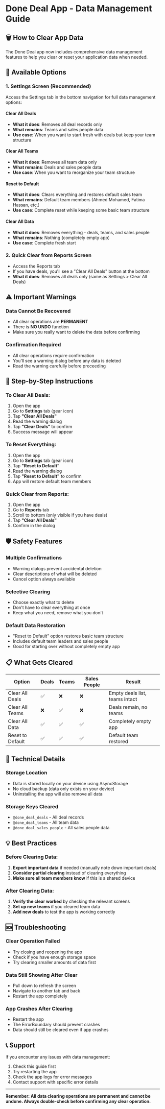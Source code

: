 # Done Deal App - Data Management Guide

## 🗑️ How to Clear App Data

The Done Deal app now includes comprehensive data management features to help you clear or reset your application data when needed.

## 📱 Available Options

### 1. **Settings Screen** (Recommended)
Access the Settings tab in the bottom navigation for full data management options:

#### **Clear All Deals**
- **What it does**: Removes all deal records only
- **What remains**: Teams and sales people data
- **Use case**: When you want to start fresh with deals but keep your team structure

#### **Clear All Teams**
- **What it does**: Removes all team data only
- **What remains**: Deals and sales people data
- **Use case**: When you want to reorganize your team structure

#### **Reset to Default**
- **What it does**: Clears everything and restores default sales team
- **What remains**: Default team members (Ahmed Mohamed, Fatima Hassan, etc.)
- **Use case**: Complete reset while keeping some basic team structure

#### **Clear All Data**
- **What it does**: Removes everything - deals, teams, and sales people
- **What remains**: Nothing (completely empty app)
- **Use case**: Complete fresh start

### 2. **Quick Clear from Reports Screen**
- Access the Reports tab
- If you have deals, you'll see a "Clear All Deals" button at the bottom
- **What it does**: Removes all deals only (same as Settings > Clear All Deals)

## ⚠️ Important Warnings

### **Data Cannot Be Recovered**
- All clear operations are **PERMANENT**
- There is **NO UNDO** function
- Make sure you really want to delete the data before confirming

### **Confirmation Required**
- All clear operations require confirmation
- You'll see a warning dialog before any data is deleted
- Read the warning carefully before proceeding

## 🔄 Step-by-Step Instructions

### **To Clear All Deals:**
1. Open the app
2. Go to **Settings** tab (gear icon)
3. Tap **"Clear All Deals"**
4. Read the warning dialog
5. Tap **"Clear Deals"** to confirm
6. Success message will appear

### **To Reset Everything:**
1. Open the app
2. Go to **Settings** tab (gear icon)
3. Tap **"Reset to Default"**
4. Read the warning dialog
5. Tap **"Reset to Default"** to confirm
6. App will restore default team members

### **Quick Clear from Reports:**
1. Open the app
2. Go to **Reports** tab
3. Scroll to bottom (only visible if you have deals)
4. Tap **"Clear All Deals"**
5. Confirm in the dialog

## 🛡️ Safety Features

### **Multiple Confirmations**
- Warning dialogs prevent accidental deletion
- Clear descriptions of what will be deleted
- Cancel option always available

### **Selective Clearing**
- Choose exactly what to delete
- Don't have to clear everything at once
- Keep what you need, remove what you don't

### **Default Data Restoration**
- "Reset to Default" option restores basic team structure
- Includes default team leaders and sales people
- Good for starting over without completely empty app

## 📋 What Gets Cleared

| Option | Deals | Teams | Sales People | Result |
|--------|-------|-------|--------------|---------|
| Clear All Deals | ✅ | ❌ | ❌ | Empty deals list, teams intact |
| Clear All Teams | ❌ | ✅ | ❌ | Deals remain, no teams |
| Clear All Data | ✅ | ✅ | ✅ | Completely empty app |
| Reset to Default | ✅ | ✅ | ✅ | Default team restored |

## 🔧 Technical Details

### **Storage Location**
- Data is stored locally on your device using AsyncStorage
- No cloud backup (data only exists on your device)
- Uninstalling the app will also remove all data

### **Storage Keys Cleared**
- `@done_deal_deals` - All deal records
- `@done_deal_teams` - All team data
- `@done_deal_sales_people` - All sales people data

## 💡 Best Practices

### **Before Clearing Data:**
1. **Export important data** if needed (manually note down important deals)
2. **Consider partial clearing** instead of clearing everything
3. **Make sure all team members know** if this is a shared device

### **After Clearing Data:**
1. **Verify the clear worked** by checking the relevant screens
2. **Set up new teams** if you cleared team data
3. **Add new deals** to test the app is working correctly

## 🆘 Troubleshooting

### **Clear Operation Failed**
- Try closing and reopening the app
- Check if you have enough storage space
- Try clearing smaller amounts of data first

### **Data Still Showing After Clear**
- Pull down to refresh the screen
- Navigate to another tab and back
- Restart the app completely

### **App Crashes After Clearing**
- Restart the app
- The ErrorBoundary should prevent crashes
- Data should still be cleared even if app crashes

## 📞 Support

If you encounter any issues with data management:
1. Check this guide first
2. Try restarting the app
3. Check the app logs for error messages
4. Contact support with specific error details

---

**Remember: All data clearing operations are permanent and cannot be undone. Always double-check before confirming any clear operation.**